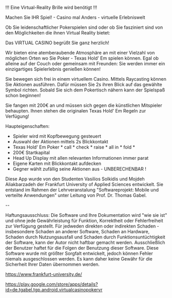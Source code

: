 !!! Eine Virtual-Reality Brille wird benötigt !!!

Machen Sie IHR Spiel! - Casino mal Anders - virtuelle Erlebniswelt

Ob Sie leidenschaftlicher Pokerspielen sind oder ob Sie fasziniert sind von den Möglichkeiten die ihnen Virtual Reality bietet:

Das VIRTUAL CASINO begrüßt Sie ganz herzlich!


Wir bieten eine atemberaubende Atmosphäre an mit einer Vielzahl von möglichen Orten wo Sie Poker - Texas Hold' Em 
spielen können.
Egal ob alleine auf der Couch oder gemeinsam mit Freunden:
Sie werden immer ein einzigartiges Spielerlebnis genießen können! 

Sie bewegen sich frei in einem virtuellem Casino.
Mittels Raycasting können Sie Aktionen ausführen. Dafür müssen Sie 2s ihren Blick auf das gewählte Symbol richten.
Sobald Sie sich dem Pokertisch nähern kann der Spielspaß schon beginnen!

Sie fangen mit 200€ an und müssen sich gegen die künstlichen Mitspieler behaupten.
Ihnen stehen die originalen Texas Hold' Em Regeln zur Verfügung!

Haupteigenschaften:
- Spieler wird mit Kopfbewegung gesteuert
- Auswahl der Aktionen mittels 2s Blickkontakt
- Texas Hold' Em Poker * call * check * raise * all in * fold *
- 200€ Startkapital
- Head Up Display mit allen relevanten Informationen immer parat
- Eigene Karten mit Blickkontakt aufdecken
- Gegner wählt zufällig seine Aktionen aus - UNBERECHENBAR !

Diese App wurde von den Studenten Vasilios Solkidis und Mojdeh Aliakbarzadeh der Frankfurt University of Applied Sciences 
entwickelt. 
Sie entstand im Rahmen der Lehrveranstalung "Softwareprojekt: Mobile und verteilte Anwendungen" unter Leitung 
von Prof. Dr. Thomas Gabel.

--

Haftungsausschluss:
Die Software und Ihre Dokumentation wird "wie sie ist" und ohne jede Gewährleistung für Funktion, Korrektheit 
oder Fehlerfreiheit zur Verfügung gestellt. 
Für jedweden direkten oder indirekten Schaden - insbesondere Schaden an anderer Software, Schaden an Hardware, Schaden durch 
Nutzungsausfall und Schaden durch Funktionsuntüchtigkeit der Software, kann der Autor nicht haftbar gemacht werden. 
Ausschließlich der Benutzer haftet für die Folgen der Benutzung dieser Software. 
Diese Software wurde mit größter Sorgfalt entwickelt, jedoch können Fehler niemals ausgeschlossen werden. 
Es kann daher keine Gewähr für die Sicherheit Ihrer Daten übernommen werden.

https://www.frankfurt-university.de/

https://play.google.com/store/apps/details?id=de.tgabel.tgp.android.virtualcasinopokervr
